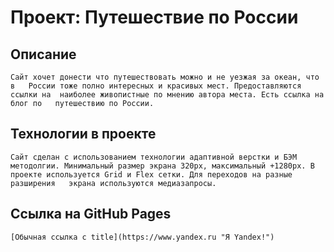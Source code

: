 # Проект: Путешествие по России

## Описание
    Сайт хочет донести что путешествовать можно и не уезжая за океан, что в   России тоже полно интересных и красивых мест. Предоставляются ссылки на  наиболее живопистные по мнению автора места. Есть ссылка на блог по   путешествию по России.

## Технологии в проекте

    Сайт сделан с использованием технологии адаптивной верстки и БЭМ   методолгии. Минимальный размер экрана 320px, максимальный +1280px. В   проекте используется Grid и Flex cетки. Для переходов на разные разширения   экрана используются медиазапросы.

## Ссылка на GitHub Pages

    [Обычная ссылка с title](https://www.yandex.ru "Я Yandex!")


